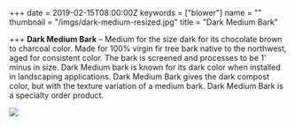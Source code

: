 +++
date = 2019-02-15T08:00:00Z
keywords = ["blower"]
name = ""
thumbnail = "/imgs/dark-medium-resized.jpg"
title = "Dark Medium Bark"

+++
**Dark Medium Bark** – Medium for the size dark for its chocolate brown to charcoal color. Made for 100% virgin fir tree bark native to the northwest, aged for consistent color. The bark is screened and processes to be 1' minus in size. Dark Medium bark is known for its dark color when installed in landscaping applications. Dark Medium Bark gives the dark compost color, but with the texture variation of a medium bark. Dark Medium Bark is a specialty order product.

![](/imgs/dark-medium-resized.jpg)